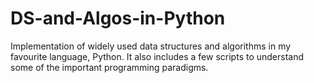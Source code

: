 # DS-and-Algos-in-Python
Implementation of widely used data structures and algorithms in my favourite language, Python. It also includes a few scripts to understand some of the important programming paradigms.
